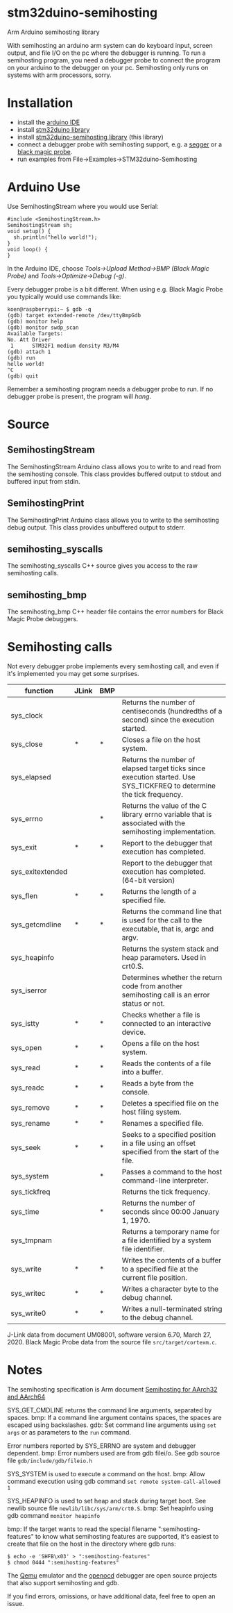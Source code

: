 # stm32duino-semihosting
Arm Arduino semihosting library

With semihosting an arduino arm system can do keyboard input, screen output, and file I/O on the pc where the debugger is running. To run a semihosting program, you need a debugger probe to connect the program on your arduino to the debugger on your pc. Semihosting only runs on systems with arm processors, sorry.

# Installation
* install the [arduino IDE](https://www.arduino.cc/)
* install [stm32duino library](https://github.com/stm32duino/Arduino_Core_STM32)
* install [stm32duino-semihosting library](https://github.com/koendv/stm32duino-semihosting) (this library)
* connect a debugger probe with semihosting support, e.g. a [segger](https://www.segger.com/products/debug-probes/j-link/) or a [black magic probe](https://github.com/blacksphere/blackmagic/wiki).
* run examples from File→Examples→STM32duino-Semihosting

# Arduino Use
Use SemihostingStream where you would use Serial:
```
#include <SemihostingStream.h>
SemihostingStream sh;
void setup() {
  sh.println("hello world!");
}
void loop() {
}
```
In the Arduino IDE, choose *Tools→Upload Method→BMP (Black Magic Probe)* and *Tools→Optimize→Debug (-g)*.

Every debugger probe is a bit different. When using e.g. Black Magic Probe you typically would use commands like:
```
koen@raspberrypi:~ $ gdb -q
(gdb) target extended-remote /dev/ttyBmpGdb
(gdb) monitor help
(gdb) monitor swdp_scan
Available Targets:
No. Att Driver
 1      STM32F1 medium density M3/M4
(gdb) attach 1
(gdb) run
hello world!
^C
(gdb) quit
```

Remember a semihosting program needs a debugger probe to run. If no debugger probe is present, the program will *hang*.

# Source

## SemihostingStream
The SemihostingStream Arduino class allows you to write to and read from the semihosting console. This class provides buffered output to stdout and buffered input from stdin. 
## SemihostingPrint
The SemihostingPrint Arduino class allows you to write to the semihosting debug output. This class provides unbuffered output to stderr. 
## semihosting_syscalls
The semihosting_syscalls C++ source gives you access to the raw semihosting calls.
## semihosting_bmp
The semihosting_bmp C++ header file contains the error numbers for Black Magic Probe debuggers.

# Semihosting calls
Not every debugger probe implements every semihosting call, and even if it's implemented you may get some surprises.

function|JLink|BMP|   |
--------|---|---|---|
sys_clock   |   |   | Returns the number of centiseconds (hundredths of a second) since the execution started.
sys_close   | * | * | Closes a file on the host system.
sys_elapsed   |   |   | Returns the number of elapsed target ticks since execution started. Use SYS_TICKFREQ to determine the tick frequency.
sys_errno   |   | * | Returns the value of the C library errno variable that is associated with the semihosting implementation.
sys_exit   | * | * | Report to the debugger that execution has completed.
sys_exitextended   |   |   | Report to the debugger that execution has completed. (64-bit version)
sys_flen   | * | * | Returns the length of a specified file.
sys_getcmdline   | * | * | Returns the command line that is used for the call to the executable, that is, argc and argv.
sys_heapinfo   |   |   | Returns the system stack and heap parameters. Used in crt0.S.
sys_iserror   |   |   | Determines whether the return code from another semihosting call is an error status or not.
sys_istty   | * | * | Checks whether a file is connected to an interactive device.
sys_open   | * | * | Opens a file on the host system.
sys_read   | * | * | Reads the contents of a file into a buffer.
sys_readc   | * | * | Reads a byte from the console.
sys_remove   | * | * | Deletes a specified file on the host filing system.
sys_rename   | * | * | Renames a specified file.
sys_seek   | * | * | Seeks to a specified position in a file using an offset specified from the start of the file.
sys_system   |   | * | Passes a command to the host command-line interpreter.
sys_tickfreq   |   |   | Returns the tick frequency.
sys_time   |   | * | Returns the number of seconds since 00:00 January 1, 1970.
sys_tmpnam   |   |   | Returns a temporary name for a file identified by a system file identifier.
sys_write   | * | * | Writes the contents of a buffer to a specified file at the current file position.
sys_writec   | * | * | Writes a character byte to the debug channel.
sys_write0   | * | * | Writes a null-terminated string to the debug channel.

J-Link data from document UM08001, software version 6.70, March 27, 2020.
Black Magic Probe data from the source file ``src/target/cortexm.c``.

# Notes 

The semihosting specification is Arm document [Semihosting for AArch32 and AArch64](https://www.google.com/search?q=Semihosting+for+AArch32+and+AArch64+site%3A.arm.com)

SYS_GET_CMDLINE returns the command line arguments, separated by spaces. bmp: If a command line argument contains spaces, the spaces are escaped using backslashes. gdb: Set command line arguments using ``set args`` or as parameters to the ``run`` command.
 
Error numbers reported by SYS_ERRNO are system and debugger dependent. bmp: Error numbers used are from gdb filei/o. See gdb source file ``gdb/include/gdb/fileio.h`` 

SYS_SYSTEM is used to execute a command on the host. bmp: Allow command execution using gdb command ``set remote system-call-allowed 1``

SYS_HEAPINFO is used to set heap and stack during target boot. See newlib source file ``newlib/libc/sys/arm/crt0.S``. bmp: Set heapinfo using gdb command ``monitor heapinfo``

bmp: If the target wants to read the special filename ":semihosting-features" to know what semihosting features are supported, it's easiest to create that file on the host in the directory where gdb runs:
```
$ echo -e 'SHFB\x03' > ":semihosting-features"
$ chmod 0444 ":semihosting-features"
```

The [Qemu](http://www.qemu.org) emulator and the [openocd](http://www.openocd.org) debugger are open source projects that also support semihosting and gdb.

If you find errors, omissions, or have additional data, feel free to open an issue.






